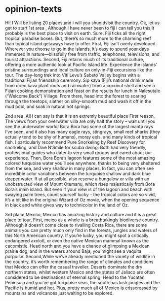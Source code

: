 # opinion-texts
Hi! I Will be listing 20 places,and i will you  shuoldvisit the country. Ok, let us get to start
1st area , Although i have never been to fiji i can tell you this,It probably is the best place to visit on earth.
Sure, Fiji ticks all the right tropical paradise boxes. But, there’s so much more to the charming reef than typical island getaways have to offer. First, Fiji isn’t overly developed. Wherever you choose to go in the islands, it’s easy to spend your days immersed in nature—blissfully free from traffic, telephones, televisions, and tourist attractions. Second, Fiji retains much of its traditional culture, offering a more authentic look at Pacific Island life.
Experience the islands’ pristine surroundings and local culture on only-in-Fiji excursions like the tour. The day-long trek into Viti Levu’s Sabeto Valley begins with a traditional Fijian friendship ceremony. Sip kava (Fiji’s national drink made from dried kava plant roots and rainwater) from a coconut shell and see a Fijian cooking demonstration and feast on the results for lunch in Nalesutale (“Welcome Back”) Village. From there, head into the forest to soaring through the treetops, slather on silky-smooth mud and wash it off in the mud pool, and soak in natural hot springs.

2nd area ,All i can say is that it is an extremly beautiful place 
First reason, The views from your overwater villa are only half the story – wait until you see the underwater world! Bora Bora has some of the largest manta rays I’ve seen, and it also has many eagle rays, stingrays, small reef sharks (they actually tend to be shy of humans), moray eels, and many kinds of tropical fish. I particularly recommend Pure Snorkeling by Reef Discovery for snorkeling, and Dive N’Smile for scuba diving. Both had very friendly, professional guides who cater to very small groups and cared about our experience.
 Then, Bora Bora’s lagoon features some of the most amazing colored turquoise water you’ll see anywhere, thanks to being very sheltered from the sea, and very shallow in many places. In fact, you can often see incredible color variations between the turquoise shallow and dark blue deeper water.
If at all possible, also reserve a bungalow or villa with an unobstructed view of Mount Otemanu, which rises majestically from Bora Bora’s main island. But even if your view is of the lagoon and beach with swaying palm trees, count yourself lucky – the tropical colors are so vivid, it’s a bit like in the original Wizard of Oz movie, when the opening sequence in black and white gives way to technicolor in the land of Oz.


3rd place,Mexico, Mexico has amazing history and culture and it is a great  place to tour,
First, meico as a whole is a breathtakingly biodiverse country. Although it doesn’t come close to rivalling Costa Rica, there are some animals you can pretty much only find in the forests, jungles and waters of this North American country. If you’re lucky, you might spot a critically endangered axolotl, or even the native Mexican mammal known as the cacomistle. Head north and you have a chance of glimpsing a Mexican prairie dog, and in the waters around Baja, you might see a vaquita porpoise.
Second,While we’ve already mentioned the variety of wildlife in the country, it’s worth remembering the range of climates and conditions that Mexico can offer the casual traveller. Deserts dominate the dry northern states, whilst western Mexico and the states of Jalisco are often considered to be destinations of eternal spring. Head to the Yucatán Peninsula and you’ve got turquoise seas, the south has lush jungles and the Pacific is humid and hot. Plus, pretty much all of Mexico is crisscrossed by mountains and volcanoes just waiting to be explored.

